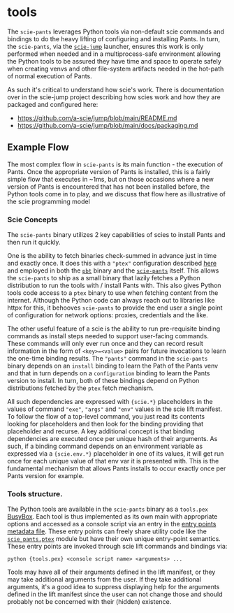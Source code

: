 # tools

The `scie-pants` leverages Python tools via non-default scie commands and bindings to do the heavy
lifting of configuring and installing Pants. In turn, the `scie-pants`, via the [`scie-jump`](
https://github.com/a-scie/jump) launcher, ensures this work is only performed when needed and in a
multiprocess-safe environment allowing the Python tools to be assured they have time and space to
operate safely when creating venvs and other file-system artifacts needed in the hot-path of normal
execution of Pants.

As such it's critical to understand how scie's work. There is documentation over in the scie-jump
project describing how scies work and how they are packaged and configured here:
+ https://github.com/a-scie/jump/blob/main/README.md
+ https://github.com/a-scie/jump/blob/main/docs/packaging.md

## Example Flow

The most complex flow in `scie-pants` is its main function - the execution of Pants. Once the
appropriate version of Pants is installed, this is a fairly simple flow that executes in ~1ms, but
on those occasions where a new version of Pants is encountered that has not been installed before,
the Python tools come in to play, and we discuss that flow here as illustrative of the scie
programming model

### Scie Concepts

The `scie-pants` binary utilizes 2 key capabilities of scies to install Pants and then run it
quickly.

One is the ability to fetch binaries check-summed in advance just in time and exactly once.
It does this with a `"ptex"` configuration described [here](
https://github.com/a-scie/ptex/blob/main/README.md#how-ptex-works) and employed in both the [`pbt`](
../package/pbt.toml) binary and the [`scie-pants`](../package/scie-pants.toml) itself. This
allows the `scie-pants` to ship as a small binary that lazily fetches a Python distribution to run
the tools with / install Pants with. This also gives Python tools code access to a `ptex` binary
to use when fetching content from the internet. Although the Python code can always reach out to
libraries like httpx for this, it behooves `scie-pants` to provide the end user a single point of
configuration for network options: proxies, credentials and the like.

The other useful feature of a scie is the ability to run pre-requisite binding commands as install
steps needed to support user-facing commands. These commands will only ever run once and they can
record result information in the form of `<key>=<value>` pairs for future invocations to learn the
one-time binding results. The `"pants"` command in the `scie-pants` binary depends on an `install`
binding to learn the Path of the Pants venv and that in turn depends on a `configuration` binding to
learn the Pants version to install. In turn, both of these bindings depend on Python distributions
fetched by the `ptex` fetch mechanism.

All such dependencies are expressed with `{scie.*}` placeholders in the values of command `"exe"`,
`"args"` and `"env"` values in the scie lift manifest. To follow the flow of a top-level command,
you just read its contents looking for placeholders and then look for the binding providing that
placeholder and recurse. A key additional concept is that binding dependencies are executed once
per unique hash of their arguments. As such, if a binding command depends on an environment variable
as expressed via a `{scie.env.*}` placeholder in one of its values, it will get run once for each
unique value of that env var it is presented with. This is the fundamental mechanism that allows
Pants installs to occur exactly once per Pants version for example.

### Tools structure.

The Python tools are available in the `scie-pants` binary as a `tools.pex` [BusyBox](
https://pypi.org/project/conscript/). Each tool is thus implemented as its own main with appropriate
options and accessed as a console script via an entry in the [entry points metadata file](
src/scie_pants.dist-info/entry_points.txt). These entry points can freely share utility code like
the [`scie_pants.ptex`](src/scie_pants/ptex.py) module but have their own unique entry-point
semantics. These entry points are invoked through scie lift commands and bindings via:
```
python {tools.pex} <console script name> <arguments> ...
```

Tools may have all of their arguments defined in the lift manifest, or they may take additional
arguments from the user. If they take additional arguments, it's a good idea to suppress displaying
help for the arguments defined in the lift manifest since the user can not change those and should
probably not be concerned with their (hidden) existence.
